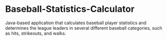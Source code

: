 # Baseball-Statistics-Calculator
Java-based application that calculates baseball player statistics and determines the league leaders in several different baseball categories, such as hits, strikeouts, and walks. 
